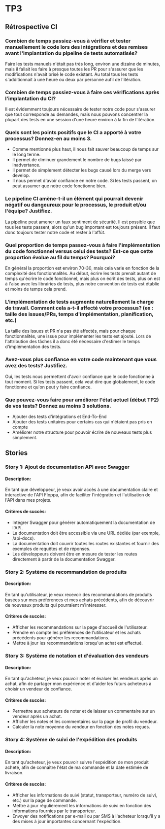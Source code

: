 # TP3

## Rétrospective CI

### Combien de temps passiez-vous à vérifier et tester manuellement le code lors des intégrations et des remises avant l'implantation du pipeline de tests automatisés?

Faire les tests manuels n'était pas très long, environ une dizaine de minutes, mais il fallait les faire à presque toutes les PR pour s'assurer que les modifications n'avait brisé le code existant. Au total tous les tests s'additionnait à une heure ou deux par personne aufil de l'itération.

### Combien de temps passiez-vous à faire ces vérifications après l'implantation du CI?

Il est évidemment toujours nécessaire de tester notre code pour s'assurer que tout corresponde au demandes, mais nous pouvons concentrer la plupart des tests en une session d'une heure environ à la fin de l'itération.

### Quels sont les points positifs que le CI a apporté à votre processus? Donnez-en au moins 3.

- Comme mentionné plus haut, il nous fait sauver beaucoup de temps sur le long terme.
- Il permet de diminuer grandement le nombre de bugs laissé par inadvertance.
- Il permet de simplement détecter les bugs causé lors du merge vers develop.
- Il nous permet d'avoir confiance en notre code. Si les tests passent, on peut assumer que notre code fonctionne bien.

### Le pipeline CI amène-t-il un élément qui pourrait devenir négatif ou dangeureux pour le processus, le produit et/ou l'équipe? Justifiez.

La pipeline peut amener un faux sentiment de sécurité. Il est possible que tous les tests passent, alors qu'un bug important est toujours présent. Il faut donc toujours tester notre code et rester à l'affût.

### Quel proportion de temps passez-vous à faire l'implémentation du code fonctionnel versus celui des tests? Est-ce que cette proportion évolue au fil du temps? Pourquoi?

En général la proportion est environ 70-30, mais cela varie en fonction de la complexité des fonctionnalités. Au début, écrire les tests prenait autant de temps qu'écrire le code fonctionnel, mais plus on écrit des tests, plus on est à l'aise avec les librairies de tests, plus notre convention de tests est établie et moins de temps cela prend.

### L'implémentation de tests augmente naturellement la charge de travail. Comment cela a-t-il affecté votre processus? (ex : taille des issues/PRs, temps d'implémentation, planification, etc.)

La taille des issues et PR n'a pas été affectés, mais pour chaque fonctionnalités, une issue pour implémenter les tests est ajouté. Lors de l'attribution des tâches il a donc été nécessaire d'estimer le temps d'implémentation des tests.

### Avez-vous plus confiance en votre code maintenant que vous avez des tests? Justifiez.

Oui, les tests nous permettent d'avoir confiance que le code fonctionne à tout moment. Si les tests passent, cela veut dire que globalement, le code fonctionne et qu'on peut y faire confiance.

### Que pouvez-vous faire pour améliorer l'état actuel (début TP2) de vos tests? Donnez au moins 3 solutions.

- Ajouter des tests d'intégrations et End-To-End
- Ajouter des tests unitaires pour certains cas qui n'étaient pas pris en compte
- Améliorer notre structure pour pouvoir écrire de nouveaux tests plus simplement.

## Stories

### Story 1: Ajout de documentation API avec Swagger

#### Description: 
En tant que développeur, je veux avoir accès à une documentation claire et interactive de l'API Floppa, afin de faciliter l'intégration et l'utilisation de l'API dans mes projets.

#### Critères de succès:
- Intégrer Swagger pour générer automatiquement la documentation de l'API.
- La documentation doit être accessible via une URL dédiée (par exemple, /api-docs).
- La documentation doit couvrir toutes les routes existantes et fournir des exemples de requêtes et de réponses.
- Les développeurs doivent être en mesure de tester les routes directement à partir de la documentation Swagger.

### Story 2: Système de recommandation de produits

#### Description:
En tant qu'utilisateur, je veux recevoir des recommandations de produits basées sur mes préférences et mes achats précédents, afin de découvrir de nouveaux produits qui pourraient m'intéresser.

#### Critères de succès:

- Afficher les recommandations sur la page d'accueil de l'utilisateur. 
- Prendre en compte les préférences de l'utilisateur et les achats précédents pour générer les recommandations. 
- Mettre à jour les recommandations lorsqu'un achat est effectué.

### Story 3: Système de notation et d'évaluation des vendeurs

#### Description:
En tant qu'acheteur, je veux pouvoir noter et évaluer les vendeurs après un achat, afin de partager mon expérience et d'aider les futurs acheteurs à choisir un vendeur de confiance.

#### Critères de succès:
- Permettre aux acheteurs de noter et de laisser un commentaire sur un vendeur après un achat. 
- Afficher les notes et les commentaires sur la page de profil du vendeur. 
- Calculer la note moyenne du vendeur en fonction des notes reçues.

### Story 4: Système de suivi de l'expédition des produits

#### Description:
En tant qu'acheteur, je veux pouvoir suivre l'expédition de mon produit acheté, afin de connaître l'état de ma commande et la date estimée de livraison.

#### Critères de succès:
- Afficher les informations de suivi (statut, transporteur, numéro de suivi, etc.) sur la page de commande.
- Mettre à jour régulièrement les informations de suivi en fonction des informations fournies par le transporteur.  
- Envoyer des notifications par e-mail ou par SMS à l'acheteur lorsqu'il y a des mises à jour importantes concernant l'expédition.